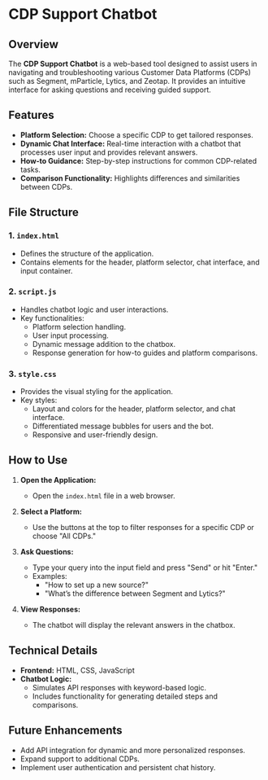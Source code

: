 
# CDP Support Chatbot

## Overview

The **CDP Support Chatbot** is a web-based tool designed to assist users in navigating and troubleshooting various Customer Data Platforms (CDPs) such as Segment, mParticle, Lytics, and Zeotap. It provides an intuitive interface for asking questions and receiving guided support.

## Features

- **Platform Selection:** Choose a specific CDP to get tailored responses.
- **Dynamic Chat Interface:** Real-time interaction with a chatbot that processes user input and provides relevant answers.
- **How-to Guidance:** Step-by-step instructions for common CDP-related tasks.
- **Comparison Functionality:** Highlights differences and similarities between CDPs.

## File Structure

### 1. `index.html`
- Defines the structure of the application.
- Contains elements for the header, platform selector, chat interface, and input container.

### 2. `script.js`
- Handles chatbot logic and user interactions.
- Key functionalities:
  - Platform selection handling.
  - User input processing.
  - Dynamic message addition to the chatbox.
  - Response generation for how-to guides and platform comparisons.

### 3. `style.css`
- Provides the visual styling for the application.
- Key styles:
  - Layout and colors for the header, platform selector, and chat interface.
  - Differentiated message bubbles for users and the bot.
  - Responsive and user-friendly design.

## How to Use

1. **Open the Application:**
   - Open the `index.html` file in a web browser.

2. **Select a Platform:**
   - Use the buttons at the top to filter responses for a specific CDP or choose "All CDPs."

3. **Ask Questions:**
   - Type your query into the input field and press "Send" or hit "Enter."
   - Examples:
     - "How to set up a new source?"
     - "What’s the difference between Segment and Lytics?"

4. **View Responses:**
   - The chatbot will display the relevant answers in the chatbox.

## Technical Details

- **Frontend:** HTML, CSS, JavaScript
- **Chatbot Logic:**
  - Simulates API responses with keyword-based logic.
  - Includes functionality for generating detailed steps and comparisons.

## Future Enhancements

- Add API integration for dynamic and more personalized responses.
- Expand support to additional CDPs.
- Implement user authentication and persistent chat history.


